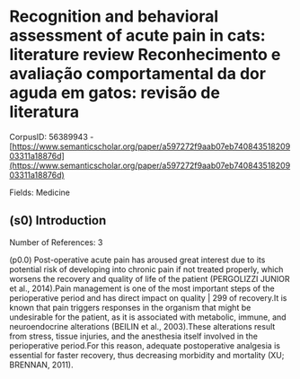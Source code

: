 # Recognition and behavioral assessment of acute pain in cats: literature review Reconhecimento e avaliação comportamental da dor aguda em gatos: revisão de literatura

CorpusID: 56389943 - [https://www.semanticscholar.org/paper/a597272f9aab07eb74084351820903311a18876d](https://www.semanticscholar.org/paper/a597272f9aab07eb74084351820903311a18876d)

Fields: Medicine

## (s0) Introduction
Number of References: 3

(p0.0) Post-operative acute pain has aroused great interest due to its potential risk of developing into chronic pain if not treated properly, which worsens the recovery and quality of life of the patient (PERGOLIZZI JUNIOR et al., 2014).Pain management is one of the most important steps of the perioperative period and has direct impact on quality | 299 of recovery.It is known that pain triggers responses in the organism that might be undesirable for the patient, as it is associated with metabolic, immune, and neuroendocrine alterations (BEILIN et al., 2003).These alterations result from stress, tissue injuries, and the anesthesia itself involved in the perioperative period.For this reason, adequate postoperative analgesia is essential for faster recovery, thus decreasing morbidity and mortality (XU; BRENNAN, 2011).
